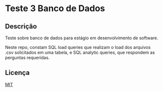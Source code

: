 # Teste 3 Banco de Dados

## Descrição

Teste sobre banco de dados para estágio em desenvolvimento de software.

Neste repo, constam SQL load queries que realizam o load dos arquivos .csv solicitados em uma tabela, e SQL analytic queries, que respondem as perguntas requeridas.

## Licença

[MIT](https://choosealicense.com/licenses/mit/)
